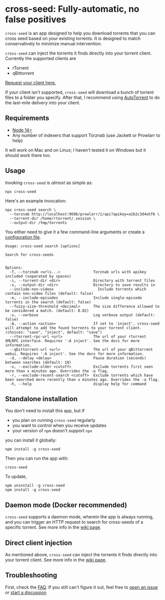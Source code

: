 # cross-seed: Fully-automatic, no false positives

`cross-seed` is an app designed to help you download torrents that you can cross
seed based on your existing torrents. It is designed to match conservatively to
minimize manual intervention.

`cross-seed` can inject the torrents it finds directly into your torrent client.
Currently the supported clients are

-   rTorrent
-   qBittorrent

[Request your client here.](https://github.com/mmgoodnow/cross-seed/issues/new)

If your client isn't supported, `cross-seed` will download a bunch of torrent
files to a folder you specify. After that, I recommend using
[AutoTorrent](https://github.com/JohnDoee/autotorrent) to do the last-mile
delivery into your client.

## Requirements

-   [Node 14+](https://nodejs.org/en/download)
-   Any number of indexers that support Torznab (use Jackett or Prowlarr to
    help)

It will work on Mac and on Linux; I haven't tested it on Windows but it should
work there too.

## Usage

Invoking `cross-seed` is _almost_ as simple as:

```shell script
npx cross-seed
```

Here's an example invocation:

```shell script
npx cross-seed search \
  --torznab http://localhost:9696/prowlarr/1/api?apikey=a1b2c3d4e5f6 \
  --torrent-dir /home/rtorrent/.session \
  --output-dir /tmp/torrents
```

You either need to give it a few command-line arguments or create a
[configuration file](https://github.com/mmgoodnow/cross-seed/wiki/Configuration-file).

```text
Usage: cross-seed search [options]

Search for cross-seeds


Options:
  -T, --torznab <urls...>               Torznab urls with apikey included (separated by spaces)
  -i, --torrent-dir <dir>               Directory with torrent files
  -s, --output-dir <dir>                Directory to save results in
  --include-non-videos                    Include torrents which contain non-video files (default: false)
  -e, --include-episodes                Include single-episode torrents in the search (default: false)
  --fuzzy-size-threshold <decimal>      The size difference allowed to be considered a match. (default: 0.02)
  -v, --verbose                         Log verbose output (default: false)
  -A, --action <action>                 If set to 'inject', cross-seed will attempt to add the found torrents to your torrent client. (choices: "save", "inject", default: "save")
  --rtorrent-rpc-url <url>              The url of your rtorrent XMLRPC interface. Requires '-A inject'. See the docs for more information.
  --qbittorrent-url <url>               The url of your qBittorrent webui. Requires '-A inject'. See the docs for more information.
  -d, --delay <delay>                   Pause duration (seconds) between searches (default: 10)
  -x, --exclude-older <cutoff>          Exclude torrents first seen more than x minutes ago. Overrides the -a flag.
  -r, --exclude-recent-search <cutoff>  Exclude torrents which have been searched more recently than x minutes ago. Overrides the -a flag.
  -h, --help                            display help for command
```

## Standalone installation

You don't need to install this app, but if

-   you plan on running `cross-seed` regularly
-   you want to control when you receive updates
-   your version of `npm` doesn't support `npx`

you can install it globally:

```shell script
npm install -g cross-seed
```

Then you can run the app with:

```shell script
cross-seed
```

To update,

```shell script
npm uninstall -g cross-seed
npm install -g cross-seed
```

## Daemon mode (Docker recommended)

`cross-seed` supports a daemon mode, wherein the app is always running, and you
can trigger an HTTP request to search for cross-seeds of a specific torrent. See
more info in the
[wiki page](https://github.com/mmgoodnow/cross-seed/wiki/Daemon-Mode).

## Direct client injection

As mentioned above, `cross-seed` can inject the torrents it finds directly into
your torrent client. See more info in the
[wiki page](https://github.com/mmgoodnow/cross-seed/wiki/Injection).

## Troubleshooting

First, check the [FAQ](https://github.com/mmgoodnow/cross-seed/wiki/FAQ). If you
still can't figure it out, feel free to
[open an issue](https://github.com/mmgoodnow/cross-seed/issues/new) or
[start a discussion](https://github.com/mmgoodnow/cross-seed/discussions/new)
